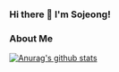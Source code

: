 ### Hi there 👋 I'm Sojeong!

### About Me
<!-- - Blog: [My Github Blog](https://itoggi03.github.io/) -->

[![Anurag's github stats](https://github-readme-stats.vercel.app/api?username=itoggi03&count_private=true&title_color=000000&text_color=323232&show_icons=true&icon_color=e2a76f)](https://github.com/itoggi03)
<!-- [![willianrod's wakatime stats](https://github-readme-stats.vercel.app/api/wakatime?username=itoggi03)](https://github.com/itoggi03) -->
<!-- [![Top Langs](https://github-readme-stats.vercel.app/api/top-langs/?username=itoggi03&layout=compact&title_color=000000&text_color=323232&show_icons=true&icon_color=e2a76f)](https://github.com/itoggi03) -->
<!-- <br> -->
<!-- [![willianrod's wakatime stats](https://github-readme-stats.vercel.app/api/wakatime?username=willianrod&layout=compact)](https://github.com/anuraghazra/github-readme-stats) -->


<!-- [![Readme Card](https://github-readme-stats.vercel.app/api/pin/?username=itoggi03&repo=Green-Fingers)](https://github.com/itoggi03/Green-Fingers.git)
[![Readme Card](https://github-readme-stats.vercel.app/api/pin/?username=itoggi03&repo=Post-IT)](https://github.com/itoggi03/POST-IT.git)
[![Readme Card](https://github-readme-stats.vercel.app/api/pin/?username=itoggi03&repo=Doit)](https://github.com/itoggi03/Doit.git) -->

<!--
**itoggi03/itoggi03** is a ✨ _special_ ✨ repository because its `README.md` (this file) appears on your GitHub profile.

Here are some ideas to get you started:

- 🔭 I’m currently working on ...
- 🌱 I’m currently learning ...
- 👯 I’m looking to collaborate on ...
- 🤔 I’m looking for help with ...
- 💬 Ask me about ...
- 📫 How to reach me: ...
- 😄 Pronouns: ...
- ⚡ Fun fact: ...
-->
